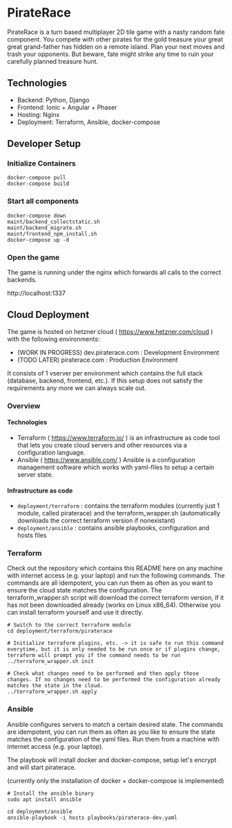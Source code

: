 # PirateRace

PirateRace is a turn based multiplayer 2D tile game with a nasty random fate component. You compete with other pirates for the gold treasure your great great grand-father has hidden on a remote island. Plan your next moves and trash your opponents. But beware, fate might strike any time to ruin your carefully planned treasure hunt.

## Technologies

- Backend: Python, Django
- Frontend: Ionic + Angular + Phaser
- Hosting: Nginx
- Deployment: Terraform, Ansible, docker-compose

## Developer Setup

### Initialize Containers

```
docker-compose pull
docker-compose build
```

### Start all components

```
docker-compose down
maint/backend_collectstatic.sh
maint/backend_migrate.sh
maint/frontend_npm_install.sh
docker-compose up -d
```

### Open the game

The game is running under the nginx which forwards all calls to the correct backends.

http://localhost:1337

## Cloud Deployment

The game is hosted on hetzner cloud ( https://www.hetzner.com/cloud ) with the following environments:

- (WORK IN PROGRESS) dev.piraterace.com : Development Environment
- (TODO LATER) piraterace.com : Production Environment

It consists of 1 vserver per environment which contains the full stack (database, backend, frontend, etc.). If this setup does not satisfy the requirements any more we can always scale out.

### Overview

#### Technologies

* Terraform ( https://www.terraform.io/ ) is an infrastructure as code tool that lets you create cloud servers and other resources via a configuration language.
* Ansible ( https://www.ansible.com/ ) Ansible is a configuration management software which works with yaml-files to setup a certain server state.

#### Infrastructure as code

* `deployment/terraform` : contains the terraform modules (currently just 1 module, called piraterace) and the terraform_wrapper.sh (automatically downloads the correct terraform version if nonexistant)
* `deployment/ansible` : contains ansible playbooks, configuration and hosts files

### Terraform

Check out the repository which contains this README here on any machine with internet access (e.g. your laptop) and run the following commands. The commands are all idempotent, you can run them as often as you want to ensure the cloud state matches the configuration. The terraform_wrapper.sh script will download the correct terraform version, if it has not been downloaded already (works on Linux x86_64). Otherwise you can install terraform yourself and use it directly.

```
# Switch to the correct terraform module
cd deployment/terraform/piraterace

# Initialize terraform plugins, etc. -> it is safe to run this command everytime, but it is only needed to be run once or if plugins change, terraform will prompt you if the command needs to be run 
../terraform_wrapper.sh init

# Check what changes need to be performed and then apply those changes. If no changes need to be performed the configuration already matches the state in the cloud.
../terraform_wrapper.sh apply
```

### Ansible

Ansible configures servers to match a certain desired state. The commands are idempotent, you can run them as often as you like to ensure the state matches the configuration of the yaml files. Run them from a machine with internet access (e.g. your laptop).

The playbook will install docker and docker-compose, setup let's encrypt and will start piraterace.

(currently only the installation of docker + docker-compose is implemented)

```
# Install the ansible binary
sudo apt install ansible

cd deployment/ansible
ansible-playbook -i hosts playbooks/piraterace-dev.yaml
```
